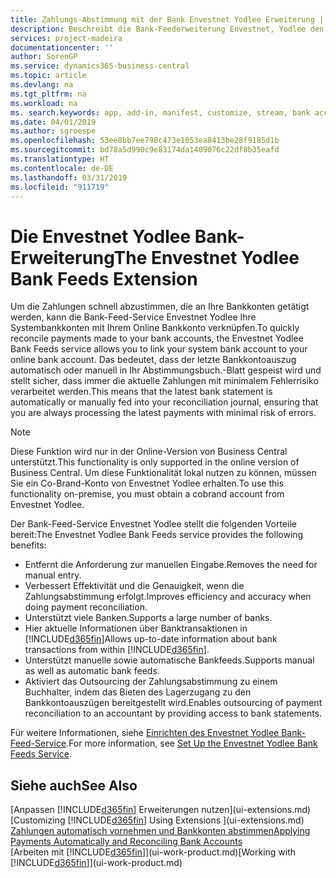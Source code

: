 ```yaml
---
title: Zahlungs-Abstimmung mit der Bank Envestnet Yodlee Erweiterung | Microsoft Docs
description: Beschreibt die Bank-Feederweiterung Envestnet, Yodlee den Verknüpfungen für Bankkonten sodass Sie schnell und Zahlungen zu entschädigen können.
services: project-madeira
documentationcenter: ''
author: SorenGP
ms.service: dynamics365-business-central
ms.topic: article
ms.devlang: na
ms.tgt_pltfrm: na
ms.workload: na
ms. search.keywords: app, add-in, manifest, customize, stream, bank account link
ms.date: 04/01/2019
ms.author: sgroespe
ms.openlocfilehash: 53ee8bb7ee798c473e1053ea8413be28f9185d1b
ms.sourcegitcommit: bd78a5d990c9e83174da1409076c22df8b35eafd
ms.translationtype: HT
ms.contentlocale: de-DE
ms.lasthandoff: 03/31/2019
ms.locfileid: "911719"
---
```

# <a name="the-envestnet-yodlee-bank-feeds-extension"></a><span data-ttu-id="c177a-103">Die Envestnet Yodlee Bank-Erweiterung</span><span class="sxs-lookup"><span data-stu-id="c177a-103">The Envestnet Yodlee Bank Feeds Extension</span></span>
<span data-ttu-id="c177a-104">Um die Zahlungen schnell abzustimmen, die an Ihre Bankkonten getätigt werden, kann die Bank-Feed-Service Envestnet Yodlee Ihre Systembankkonten mit Ihrem Online Bankkonto verknüpfen.</span><span class="sxs-lookup"><span data-stu-id="c177a-104">To quickly reconcile payments made to your bank accounts, the Envestnet Yodlee Bank Feeds service allows you to link your system bank account to your online bank account.</span></span> <span data-ttu-id="c177a-105">Das bedeutet, dass der letzte Bankkontoauszug automatisch oder manuell in Ihr Abstimmungsbuch.-Blatt gespeist wird und stellt sicher, dass immer die aktuelle Zahlungen mit minimalem Fehlerrisiko verarbeitet werden.</span><span class="sxs-lookup"><span data-stu-id="c177a-105">This means that the latest bank statement is automatically or manually fed into your reconciliation journal, ensuring that you are always processing the latest payments with minimal risk of errors.</span></span>

> [!NOTE]
> <span data-ttu-id="c177a-106">Diese Funktion wird nur in der Online-Version von Business Central unterstützt.</span><span class="sxs-lookup"><span data-stu-id="c177a-106">This functionality is only supported in the online version of Business Central.</span></span> <span data-ttu-id="c177a-107">Um diese Funktionalität lokal nutzen zu können, müssen Sie ein Co-Brand-Konto von Envestnet Yodlee erhalten.</span><span class="sxs-lookup"><span data-stu-id="c177a-107">To use this functionality on-premise, you must obtain a cobrand account from Envestnet Yodlee.</span></span>

<span data-ttu-id="c177a-108">Der Bank-Feed-Service Envestnet Yodlee stellt die folgenden Vorteile bereit:</span><span class="sxs-lookup"><span data-stu-id="c177a-108">The Envestnet Yodlee Bank Feeds service provides the following benefits:</span></span>

* <span data-ttu-id="c177a-109">Entfernt die Anforderung zur manuellen Eingabe.</span><span class="sxs-lookup"><span data-stu-id="c177a-109">Removes the need for manual entry.</span></span>
* <span data-ttu-id="c177a-110">Verbessert Effektivität und die Genauigkeit, wenn die Zahlungsabstimmung erfolgt.</span><span class="sxs-lookup"><span data-stu-id="c177a-110">Improves efficiency and accuracy when doing payment reconciliation.</span></span>
* <span data-ttu-id="c177a-111">Unterstützt viele Banken.</span><span class="sxs-lookup"><span data-stu-id="c177a-111">Supports a large number of banks.</span></span>
* <span data-ttu-id="c177a-112">Hier aktuelle Informationen über Banktransaktionen in [!INCLUDE[d365fin](includes/d365fin_md.md)]</span><span class="sxs-lookup"><span data-stu-id="c177a-112">Allows up-to-date information about bank transactions from within [!INCLUDE[d365fin](includes/d365fin_md.md)].</span></span>
* <span data-ttu-id="c177a-113">Unterstützt manuelle sowie automatische Bankfeeds.</span><span class="sxs-lookup"><span data-stu-id="c177a-113">Supports manual as well as automatic bank feeds.</span></span>
* <span data-ttu-id="c177a-114">Aktiviert das Outsourcing der Zahlungsabstimmung zu einem Buchhalter, indem das Bieten des Lagerzugang zu den Bankkontoauszügen bereitgestellt wird.</span><span class="sxs-lookup"><span data-stu-id="c177a-114">Enables outsourcing of payment reconciliation to an accountant by providing access to bank statements.</span></span>

<span data-ttu-id="c177a-115">Für weitere Informationen, siehe [Einrichten des Envestnet Yodlee Bank-Feed-Service](bank-how-setup-bank-statement-service.md).</span><span class="sxs-lookup"><span data-stu-id="c177a-115">For more information, see [Set Up the Envestnet Yodlee Bank Feeds Service](bank-how-setup-bank-statement-service.md).</span></span>

## <a name="see-also"></a><span data-ttu-id="c177a-116">Siehe auch</span><span class="sxs-lookup"><span data-stu-id="c177a-116">See Also</span></span>
<span data-ttu-id="c177a-117">[Anpassen [!INCLUDE[d365fin](includes/d365fin_md.md)] Erweiterungen nutzen](ui-extensions.md)  </span><span class="sxs-lookup"><span data-stu-id="c177a-117">[Customizing [!INCLUDE[d365fin](includes/d365fin_md.md)] Using Extensions ](ui-extensions.md)  </span></span>  
[<span data-ttu-id="c177a-118">Zahlungen automatisch vornehmen und Bankkonten abstimmen</span><span class="sxs-lookup"><span data-stu-id="c177a-118">Applying Payments Automatically and Reconciling Bank Accounts</span></span>](receivables-apply-payments-auto-reconcile-bank-accounts.md)  
<span data-ttu-id="c177a-119">[Arbeiten mit [!INCLUDE[d365fin](includes/d365fin_md.md)]](ui-work-product.md)</span><span class="sxs-lookup"><span data-stu-id="c177a-119">[Working with [!INCLUDE[d365fin](includes/d365fin_md.md)]](ui-work-product.md)</span></span>
